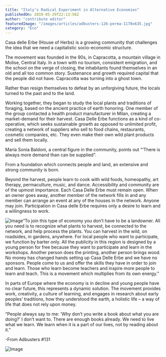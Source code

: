 ```yaml
---
title: "Italy’s Radical Experiment in Alternative Economies"
publishedOn: 2019-05-29T22:13:56Z
author: "contribute editor"
featuredImage: "/images/articles/adbusters-126-perma-1170x635.jpg"
category: "Eco"
---
```


Casa delle Erbe (House of Herbs) is a growing community that challenges the idea that we need a capitalistic socio-economic structure.

The movement was founded in the 90s, in Capracotta, a mountain village in Molise, Central Italy. In a town with no tourism, consistent emigration, and the school on the verge of closing, the inhabitants found themselves in an old and all too common story. Sustenance and growth required capital that the people did not have. Capracotta was turning into a ghost town.

Rather than resign themselves to defeat by an unforgiving future, the locals turned to the past and to the land.

Working together, they began to study the local plants and traditions of foraging, based on the ancient practice of earth honoring. One member of the group contacted a health product manufacturer in Milan, creating a market-demand for their harvest. Casa Delle Erbe functions as a kind of co-operative, which seeks sustainable growth as opposed to unlimited profit, creating a network of suppliers who sell to food chains, restaurants, cosmetic companies, etc. They even make their own wild plant products and sell them locally.

Maria Sonia Baldoni, a central figure in the community, points out “‘There is always more demand than can be supplied”.

From a foundation which connects people and land, an extensive and strong community is born.

Beyond the harvest, people learn to cook with wild foods, homeopathy, art therapy, permaculture, music, and dance. Accessibility and community are of the upmost importance. Each Casa Delle Erbe must remain open. When an owner goes away, another member of the network fills in and any member can arrange an event at any of the houses in the network. Anyone may join. Participation in Casa delle Erbe requires only a desire to learn and a willingness to work.

![Image](/images/articles/2017-01-06-1483695222-3793551-mariasoniabaldoni-thumb.jpeg)“To join this type of economy you don’t have to be a landowner. All you need is to recognize what plants to harvest, be connected to the network, and help process the plants. You can harvest in the wild, on roadsides, in gardens, anywhere. For local people who want to participate, we function by barter only. All the publicity in this region is designed by a young person for free because they want to participate and learn in the workshops. Another person does the printing, another person brings wood. No money has changed hands setting up Casa Delle Erbe and we have no sponsors. People come to us and offer the skills they have in order to join and learn. Those who learn become teachers and inspire more people to learn and teach. This is a movement which multiplies from its own energy.”

In parts of Europe where the economy is in decline and young people have no clear future, this represents a dynamic solution. The movement provides work, creativity, a culture of learning, and engages in research about early peoples’ traditions, how they understood the earth, a holistic life – a way of life that does not rely upon money.

“People always say to me: ‘Why don’t you write a book about what you are doing?’ I don’t want to. There are enough books already. We need to live what we learn. We learn when it is a part of our lives, not by reading about it.”

-From Adbusters #131

![Image](/images/articles/cover-ab-131-1-313x360.jpg)‍
